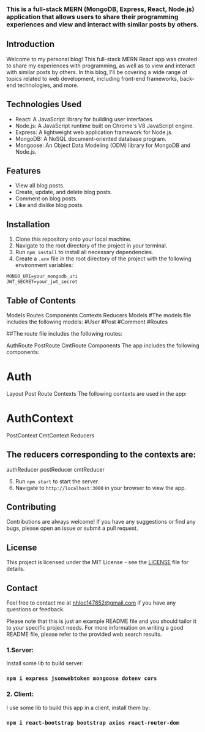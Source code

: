 ### This is a full-stack MERN (MongoDB, Express, React, Node.js) application that allows users to share their programming experiences and view and interact with similar posts by others.

## Introduction

Welcome to my personal blog! This full-stack MERN React app was created to share my experiences with programming, as well as to view and interact with similar posts by others. In this blog, I'll be covering a wide range of topics related to web development, including front-end frameworks, back-end technologies, and more.

## Technologies Used

- React: A JavaScript library for building user interfaces.
- Node.js: A JavaScript runtime built on Chrome's V8 JavaScript engine.
- Express: A lightweight web application framework for Node.js.
- MongoDB: A NoSQL document-oriented database program.
- Mongoose: An Object Data Modeling (ODM) library for MongoDB and Node.js.

## Features

- View all blog posts.
- Create, update, and delete blog posts.
- Comment on blog posts.
- Like and dislike blog posts.

## Installation

1. Clone this repository onto your local machine.
2. Navigate to the root directory of the project in your terminal.
3. Run `npm install` to install all necessary dependencies.
4. Create a `.env` file in the root directory of the project with the following environment variables:

```
MONGO_URI=your_mongodb_uri
JWT_SECRET=your_jwt_secret
```
## Table of Contents
Models
Routes
Components
Contexts
Reducers
Models
#The models file includes the following models:
#User
#Post
#Comment
#Routes

##The route file includes the following routes:

AuthRoute
PostRoute
CmtRoute
Components
The app includes the following components:

# Auth
Layout
Post
Route
Contexts
The following contexts are used in the app:

# AuthContext
PostContext
CmtContext
Reducers

## The reducers corresponding to the contexts are:
authReducer
postReducer
cmtReducer

5. Run `npm start` to start the server.
6. Navigate to `http://localhost:3000` in your browser to view the app.

## Contributing

Contributions are always welcome! If you have any suggestions or find any bugs, please open an issue or submit a pull request.

## License

This project is licensed under the MIT License - see the [LICENSE](LICENSE) file for details.

## Contact

Feel free to contact me at [nhloc147852@gmail.com](nhloc147852@gmail.com) if you have any questions or feedback.

Please note that this is just an example README file and you should tailor it to your specific project needs. For more information on writing a good README file, please refer to the provided web search results.


### 1.Server:
Install some lib to build server:
### `npm i express jsonwebtoken mongoose dotenv cors`

### 2. Client:
I use some lib to build this app in a client, install them by:
### `npm i react-bootstrap bootstrap axios react-router-dom`
